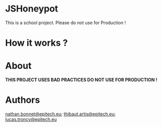 # JSHoneypot

This is a school project. Please do not use for Production !

# How it works ?

# About

**THIS PROJECT USES BAD PRACTICES DO NOT USE FOR PRODUCTION !**

# Authors

nathan.bonnet@epitech.eu; thibaut.artis@epitech.eu; lucas.troncy@epitech.eu
